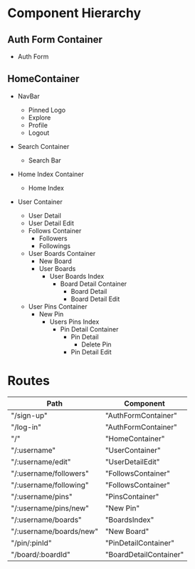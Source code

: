 # Component Hierarchy

## Auth Form Container

+ Auth Form

## HomeContainer

+ NavBar
  + Pinned Logo
  + Explore
  + Profile
  + Logout

+ Search Container
  + Search Bar

+ Home Index Container
  + Home Index

+ User Container
  + User Detail
  + User Detail Edit
  + Follows Container
    + Followers
    + Followings
  + User Boards Container
    + New Board
    + User Boards
      + User Boards Index
        + Board Detail Container
          + Board Detail
          + Board Detail Edit
  + User Pins Container
    + New Pin
      + Users Pins Index
        + Pin Detail Container
          + Pin Detail
            + Delete Pin
          + Pin Detail Edit

# Routes
Path | Component
----- | -----
"/sign-up" | "AuthFormContainer"
"/log-in" | "AuthFormContainer"
"/" |	"HomeContainer"
"/:username" | "UserContainer"
"/:username/edit" | "UserDetailEdit"
"/:username/followers" | "FollowsContainer"
"/:username/following" | "FollowsContainer"
"/:username/pins" | "PinsContainer"
"/:username/pins/new" | "New Pin"
"/:username/boards" | "BoardsIndex"
"/:username/boards/new" | "New Board"
"/pin/:pinId" | "PinDetailContainer"
"/board/:boardId" | "BoardDetailContainer"
